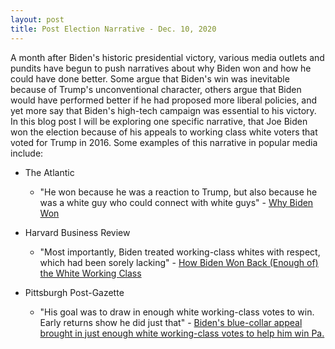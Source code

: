 ```yaml
---
layout: post
title: Post Election Narrative - Dec. 10, 2020
---
```


A month after Biden's historic presidential victory, various media outlets and pundits have begun to push narratives about why Biden won and how he could have done better. Some argue that Biden's win was inevitable because of Trump's unconventional character, others argue that Biden would have performed better if he had proposed more liberal policies, and yet more say that Biden's high-tech campaign was essential to his victory. In this blog post I will be exploring one specific narrative, that Joe Biden won the election because of his appeals to working class white voters that voted for Trump in 2016. Some examples of this narrative in popular media include:

* The Atlantic
  * "He won because he was a reaction to Trump, but also because he was a white guy who could connect with white guys" - [Why Biden Won](https://www.theatlantic.com/politics/archive/2020/11/why-biden-won-presidency/616980/) 

* Harvard Business Review
  * "Most importantly, Biden treated working-class whites with respect, which had been sorely lacking" - [How Biden Won Back (Enough of) the White Working Class](https://hbr.org/2020/11/how-biden-won-back-enough-of-the-white-working-class) 
  
* Pittsburgh Post-Gazette
  * "His goal was to draw in enough white working-class votes to win. Early returns show he did just that" - [Biden's blue-collar appeal brought in just enough white working-class votes to help him win Pa.](https://www.post-gazette.com/news/politics-state/2020/11/11/Biden-s-rural-blue-collar-voters-gains-pennsylvania-election/stories/202011110110) 